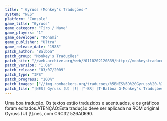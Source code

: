 ```yaml
---
title: " Gyruss (Monkey's Traduções)"
system: "NES"
platform: "Console"
game_title: "Gyruss"
game_category: "Tiro / Nave"
game_players: "1"
game_developer: "Konami"
game_publisher: "Ultra"
game_release_date: "1988"
patch_author: "Balboa"
patch_group: "Monkey's Traduções"
patch_site: "//web.archive.org/web/20110202120839/http://monkeystraducoes.com/"
patch_version: "1.0a"
patch_release: "03/07/2009"
patch_type: "IPS"
patch_progress: "100%"
patch_images: ["//img.romhackers.org/traducoes/%5BNES%5D%20Gyruss%20-%20Monkey's%20Tradu%C3%A7%C3%B5es%20-%201.png","//img.romhackers.org/traducoes/%5BNES%5D%20Gyruss%20-%20Monkey's%20Tradu%C3%A7%C3%B5es%20-%202.png","//img.romhackers.org/traducoes/%5BNES%5D%20Gyruss%20-%20Monkey's%20Tradu%C3%A7%C3%B5es%20-%203.png"]
patch_file: "[NES] Gyruss (U) [!] [T-BR] [T-Balboa G-Monkey's Traduções] [V-1.0a P-100% A-2009].7z"
---
```

Uma boa tradução. Os textos estão traduzidos e acentuados, e os gráficos foram editados.ATENÇÃO:Esta tradução deve ser aplicada na ROM original Gyruss (U) [!].nes, com CRC32 526AD690.